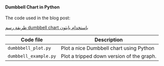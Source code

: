 #### Dumbbell Chart in Python

The code used in the blog post: 

[طريقة رسم dumbbell chart باستخدام بايثون](http://turki.ws/2017/02/19/%D8%B1%D8%B3%D9%85-dumbbell-chart-%D8%A8%D8%A7%D8%B3%D8%AA%D8%AE%D8%AF%D8%A7%D9%85-%D8%A8%D8%A7%D9%8A%D8%AB%D9%88%D9%86/)

Code file | Description
---|---------
`dumbbbell_plot.py` | Plot a nice Dumbbell chart using Python
`dumbbell_example.py` | Plot a tripped down version of the graph.

